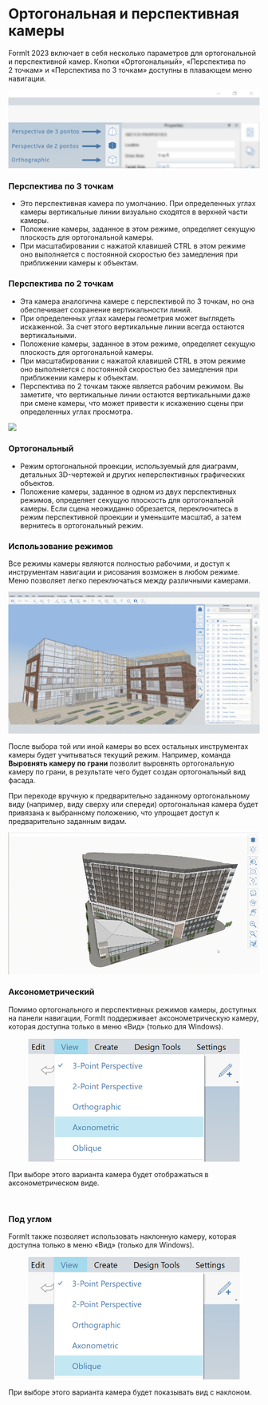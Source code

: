 # Ортогональная и перспективная камеры

FormIt 2023 включает в себя несколько параметров для ортогональной и перспективной камер. Кнопки «Ортогональный», «Перспектива по 2 точкам» и «Перспектива по 3 точкам» доступны в плавающем меню навигации.

![Кнопки вида камеры «Перспектива по 3 точкам» (вверху), «Перспектива по 2 точкам» (посередине) и «Ортогональный» (внизу)](../.gitbook/assets/camera-2point-floating-nav-blurred.png)

### Перспектива по 3 точкам

* Это перспективная камера по умолчанию. При определенных углах камеры вертикальные линии визуально сходятся в верхней части камеры.
* Положение камеры, заданное в этом режиме, определяет секущую плоскость для ортогональной камеры.
* При масштабировании с нажатой клавишей CTRL в этом режиме оно выполняется с постоянной скоростью без замедления при приближении камеры к объектам.

### Перспектива по 2 точкам

* Эта камера аналогична камере с перспективой по 3 точкам, но она обеспечивает сохранение вертикальности линий.
* При определенных углах камеры геометрия может выглядеть искаженной. За счет этого вертикальные линии всегда остаются вертикальными.
* Положение камеры, заданное в этом режиме, определяет секущую плоскость для ортогональной камеры.
* При масштабировании с нажатой клавишей CTRL в этом режиме оно выполняется с постоянной скоростью без замедления при приближении камеры к объектам.
* Перспектива по 2 точкам также является рабочим режимом. Вы заметите, что вертикальные линии остаются вертикальными даже при смене камеры, что может привести к искажению сцены при определенных углах просмотра.

![](../.gitbook/assets/camera-2point-working-mode.gif)

### Ортогональный

* Режим ортогональной проекции, используемый для диаграмм, детальных 3D-чертежей и других неперспективных графических объектов.
* Положение камеры, заданное в одном из двух перспективных режимов, определяет секущую плоскость для ортогональной камеры. Если сцена неожиданно обрезается, переключитесь в режим перспективной проекции и уменьшите масштаб, а затем вернитесь в ортогональный режим.

### Использование режимов

Все режимы камеры являются полностью рабочими, и доступ к инструментам навигации и рисования возможен в любом режиме. Меню позволяет легко переключаться между различными камерами. 

![Переключение между тремя разными режимами камеры: перспектива по 3 точкам, перспектива по 2 точкам и ортогональная камера.](../.gitbook/assets/perspective-gif.gif)

После выбора той или иной камеры во всех остальных инструментах камеры будет учитываться текущий режим. Например, команда **Выровнять камеру по грани** позволит выровнять ортогональную камеру по грани, в результате чего будет создан ортогональный вид фасада.

При переходе вручную к предварительно заданному ортогональному виду (например, виду сверху или спереди) ортогональная камера будет привязана к выбранному положению, что упрощает доступ к предварительно заданным видам.

![](../.gitbook/assets/orthoorienttoface.gif)

### Аксонометрический

Помимо ортогонального и перспективных режимов камеры, доступных на панели навигации, FormIt поддерживает аксонометрическую камеру, которая доступна только в меню «Вид» (только для Windows).

<figure><img src="../.gitbook/assets/AxonometricMenu (2).png" alt=""><figcaption></figcaption></figure>

При выборе этого варианта камера будет отображаться в аксонометрическом виде.

<figure><img src="../.gitbook/assets/Axonometric (2).png" alt=""><figcaption></figcaption></figure>

### Под углом

FormIt также позволяет использовать наклонную камеру, которая доступна только в меню «Вид» (только для Windows).

<figure><img src="../.gitbook/assets/ObliqueMenu.png" alt=""><figcaption></figcaption></figure>

При выборе этого варианта камера будет показывать вид с наклоном.

<figure><img src="../.gitbook/assets/Oblique (2).png" alt=""><figcaption></figcaption></figure>
